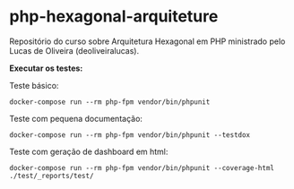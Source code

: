 # php-hexagonal-arquiteture
Repositório do curso sobre Arquitetura Hexagonal em PHP ministrado pelo Lucas de Oliveira (deoliveiralucas).

**Executar os testes:**

Teste básico:

`docker-compose run --rm php-fpm vendor/bin/phpunit`

Teste com pequena documentação:

`docker-compose run --rm php-fpm vendor/bin/phpunit --testdox`

Teste com geração de dashboard em html:

`docker-compose run --rm php-fpm vendor/bin/phpunit --coverage-html ./test/_reports/test/`
